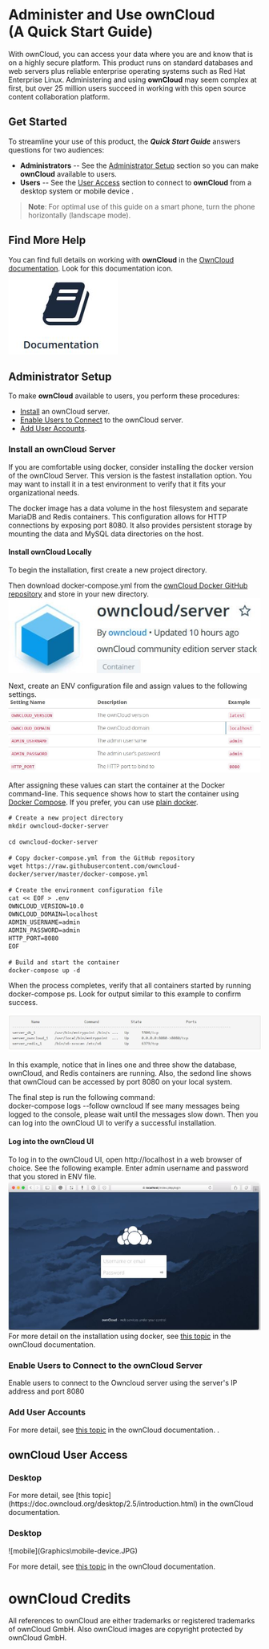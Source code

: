 #  Administer and Use **ownCloud**<br>(A Quick Start Guide) #

With ownCloud, you can access your data where you are and know that is on a highly secure platform. This product runs on standard databases and web servers plus reliable enterprise operating systems such as Red Hat Enterprise Linux. Administering and using **ownCloud** may seem complex at first, but over 25 million users succeed in working with this open source content collaboration platform. 

## Get Started ##  
To streamline your use of this product, the ***Quick Start Guide***  answers questions for two audiences:  

- **Administrators** -- See the <a href="#admin">Administrator Setup</a> section so you can make **ownCloud** available to users.  
- **Users** -- See the <a href="#user">User Access</a> section to connect to **ownCloud** from a desktop system or mobile device .  
> **Note**: For optimal use of this guide on a smart phone, turn the phone horizontally (landscape mode).

## Find More Help ##
You can find full details on working with **ownCloud** in the [OwnCloud documentation](https://owncloud.org/help/). Look for this documentation icon.  
![documentation](Graphics\docs.JPG)

<h2 id="admin">Administrator Setup</h2>

To make **ownCloud** available to users, you perform these procedures:
- <a href="#install">Install</a> an ownCloud server.  
- <a href="#connect">Enable Users to Connect</a> to the ownCloud server.  
- <a href="#account">Add User Accounts</a>.  

<h3 id="install">Install an ownCloud Server</h3>

If you are comfortable using docker, consider installing the docker version of the ownCloud Server. This version is the fastest installation option. You may want to install it in a test environment to verify that it fits your organizational needs.  

The docker image has a data volume in the host filesystem and separate MariaDB and Redis containers. This configuration allows for HTTP connections by exposing port 8080. It also provides persistent storage by mounting the data and MySQL data directories on the host.

#### Install ownCloud Locally ####
To begin the installation, first create a new project directory.

Then download docker-compose.yml from the [ownCloud Docker GitHub repository](https://hub.docker.com/r/owncloud/server/) and store in your new directory.  
![docker](Graphics\docker-image.jpg)

Next, create an ENV configuration file and assign values to the following settings.  
![settings](Graphics\settings.jpg)

After assigning these values can start the container at the Docker command-line. This sequence shows how to start the container using [Docker Compose](https://hub.docker.com/r/owncloud/server/).  If you prefer, you can use [plain docker](https://github.com/owncloud-docker/server#launch-with-plain-docker).


    # Create a new project directory
    mkdir owncloud-docker-server
    
    cd owncloud-docker-server
    
    # Copy docker-compose.yml from the GitHub repository
    wget https://raw.githubusercontent.com/owncloud-docker/server/master/docker-compose.yml
    
    # Create the environment configuration file
    cat << EOF > .env
    OWNCLOUD_VERSION=10.0
    OWNCLOUD_DOMAIN=localhost
    ADMIN_USERNAME=admin
    ADMIN_PASSWORD=admin
    HTTP_PORT=8080
    EOF
    
    # Build and start the container
    docker-compose up -d

When the process completes, verify that all containers started by running docker-compose ps. Look for output similar to this example to confirm success. 

![docker](Graphics\docker-out.jpg)

In this example, notice that in lines one and three show the database, ownCloud, and Redis containers are running. Also, the sedond line shows that ownCloud can be accessed by port 8080 on your local system.

The final step is run the following command:  
    docker-compose logs --follow owncloud 
If see many messages being logged to the console, please wait until the messages slow down. Then you can log into the ownCloud UI to verify a successful installation.
#### Log into the ownCloud UI  ####
To log in to the ownCloud UI, open http://localhost in a web browser of choice. See the following example. Enter admin username and password that you stored in ENV file.  
![ui](Graphics\ui.jpg)
For more detail on the installation using docker, see [this topic](https://doc.owncloud.org/server/10.0/admin_manual/installation/docker/index.html?highlight=docker) in the ownCloud documentation.

<h3 id="connect">Enable Users to Connect to the ownCloud Server</h3>  
Enable users to connect to the Owncloud server using the  server's IP address and port 8080


<h3 id="account">Add User Accounts</h3>  

For more detail, see [this topic](https://doc.owncloud.org/server/10.0/admin_manual/configuration/user/user_configuration.html#creating-a-new-user) in the ownCloud documentation.
.
<h2 id="user">ownCloud User Access</h2>  

<h3 id="desktop">Desktop</h3>
For more detail, see [this topic](https://doc.owncloud.org/desktop/2.5/introduction.html) in the ownCloud documentation.
<h3 id="desktop">Desktop</h3>
![mobile](Graphics\mobile-device.JPG)  

For more detail, see [this topic](https://owncloud.org/download/#owncloud-mobile-apps) in the ownCloud documentation.
# ownCloud Credits #
All references to ownCloud are either trademarks or registered trademarks of ownCloud GmbH. Also ownCloud images are copyright protected by ownCloud GmbH.